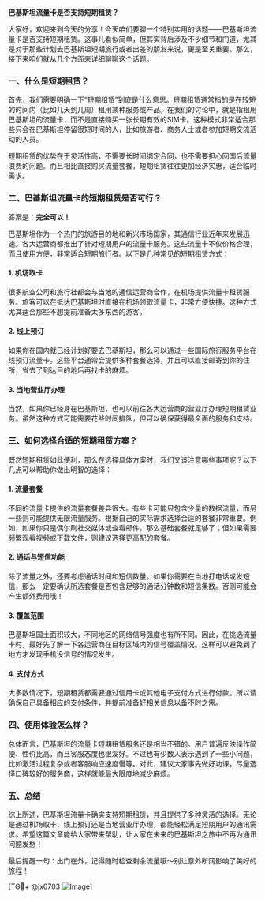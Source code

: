 **巴基斯坦流量卡是否支持短期租赁？**

大家好，欢迎来到今天的分享！今天咱们要聊一个特别实用的话题——巴基斯坦流量卡是否支持短期租赁。这事儿看似简单，但其实背后涉及不少细节和门道，尤其是对于那些计划去巴基斯坦短期旅行或者出差的朋友来说，更是至关重要。那么，接下来咱们就从几个方面来详细聊聊这个话题。

### 一、什么是短期租赁？

首先，我们需要明确一下“短期租赁”到底是什么意思。短期租赁通常指的是在较短的时间内（比如几天到几周）租用某种服务或产品。在我们的讨论中，就是指租用巴基斯坦的流量卡，而不是直接购买一张长期有效的SIM卡。这种模式非常适合那些只会在巴基斯坦停留很短时间的人，比如旅游者、商务人士或者参加短期交流活动的人员。

短期租赁的优势在于灵活性高，不需要长时间绑定合同，也不需要担心回国后流量浪费的问题。而且相比直接购买流量套餐，短期租赁往往更加经济实惠，适合临时需求。

### 二、巴基斯坦流量卡的短期租赁是否可行？

答案是：**完全可以！**

巴基斯坦作为一个热门的旅游目的地和新兴市场国家，其通信行业近年来发展迅速。各大运营商都推出了针对短期用户的流量卡服务。这些流量卡不仅价格合理，而且使用方便，非常适合短期旅行者。以下是几种常见的短期租赁方式：

#### 1. **机场取卡**
很多航空公司和旅行社都会与当地的通信运营商合作，在机场提供流量卡租赁服务。旅客可以在抵达巴基斯坦时直接在机场领取流量卡，非常方便快捷。这种方式尤其适合那些不想提前准备太多东西的游客。

#### 2. **线上预订**
如果你在国内就已经计划好要去巴基斯坦，那么可以通过一些国际旅行服务平台在线预订流量卡。这些平台通常会提供多种套餐选择，并且可以直接邮寄到你的住所，省去了到达目的地后再找卡的麻烦。

#### 3. **当地营业厅办理**
当然，如果你已经身在巴基斯坦，也可以前往各大运营商的营业厅办理短期租赁业务。虽然这种方式可能需要花些时间排队，但可以确保获得最全面的服务和支持。

### 三、如何选择合适的短期租赁方案？

既然短期租赁如此便利，那么在选择具体方案时，我们又该注意哪些事项呢？以下几点可以帮助你做出明智的选择：

#### 1. **流量套餐**
不同的流量卡提供的流量套餐差异很大。有些卡可能只包含少量的数据流量，而另一些则可能提供无限流量服务。根据自己的实际需求选择合适的套餐非常重要。例如，如果你只是偶尔刷社交媒体或查看邮件，那么基础套餐就足够了；但如果需要频繁观看视频或下载文件，则建议选择更高配的套餐。

#### 2. **通话与短信功能**
除了流量之外，还要考虑通话时间和短信数量。如果你需要在当地打电话或发短信，那么一定要确认所选套餐是否包含足够的通话分钟数和短信条数。否则可能会产生额外费用哦！

#### 3. **覆盖范围**
巴基斯坦国土面积较大，不同地区的网络信号强度也有所不同。因此，在挑选流量卡时，最好先了解一下各运营商在目标区域内的信号覆盖情况。这样可以避免到了地方才发现手机没信号的情况发生。

#### 4. **支付方式**
大多数情况下，短期租赁都需要通过信用卡或其他电子支付方式进行付款。所以请确保自己具备相应的支付条件，并提前准备好相关信息以备不时之需。

### 四、使用体验怎么样？

总体而言，巴基斯坦的流量卡短期租赁服务还是相当不错的。用户普遍反映操作简便、性价比高，而且客服态度也很友好。不过也有少数人表示遇到了一些小问题，比如激活过程复杂或者客服响应速度慢等。对此，建议大家事先做好功课，尽量选择口碑较好的服务商，这样就能最大限度地减少麻烦。

### 五、总结

综上所述，巴基斯坦流量卡确实支持短期租赁，并且提供了多种灵活的选择。无论是通过机场取卡、线上预订还是当地营业厅办理，都能轻松满足短期用户的通讯需求。希望这篇文章能给大家带来帮助，让大家在未来的巴基斯坦之旅中不再为通讯问题发愁！

最后提醒一句：出门在外，记得随时检查剩余流量哦～别让意外断网影响了美好的旅程！

[TG💪+ @jx0703 ![Image](https://github.com/user-attachments/assets/dbca1d08-cadb-493c-b0ec-ad6f7a83f270)]